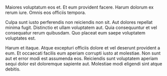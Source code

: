 Maiores voluptatum eos et. Et eum provident facere. Harum dolorum ex rerum iure. Omnis eos officiis tempora.
 Culpa sunt iusto perferendis non reiciendis non sit. Aut dolores repellat minima fugit. Distinctio et ullam voluptatem aut. Quia consequuntur et vel consequatur rerum quibusdam. Quo placeat eum saepe voluptatem voluptates est.
 Harum et itaque. Atque excepturi officiis dolore et vel deserunt provident a eum. Et occaecati facilis eum aperiam corrupti iusto at molestiae. Non sunt aut et error modi est assumenda eos. Reiciendis sunt voluptatem aperiam sequi dolor est doloremque sapiente aut. Molestiae modi eligendi sint atque debitis.